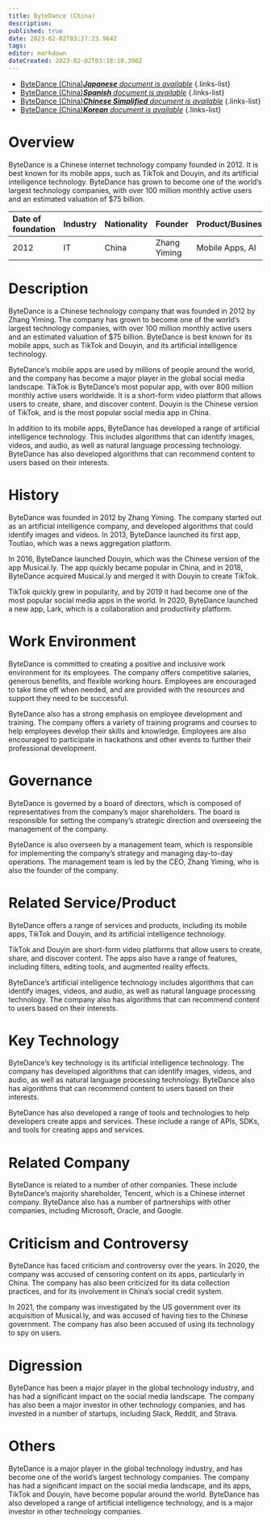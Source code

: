 ```yaml
---
title: ByteDance (China)
description: 
published: true
date: 2023-02-02T03:27:23.964Z
tags: 
editor: markdown
dateCreated: 2023-02-02T03:18:18.390Z
---
```


- [ByteDance (China)***Japanese** document is available*](/ja/Knowledge-base/Dictionary/Company/bytedance-china)
{.links-list}
- [ByteDance (China)***Spanish** document is available*](/es/Knowledge-base/Dictionary/Company/bytedance-china)
{.links-list}
- [ByteDance (China)***Chinese Simplified** document is available*](/zh/Knowledge-base/Dictionary/Company/bytedance-china)
{.links-list}
- [ByteDance (China)***Korean** document is available*](/ko/Knowledge-base/Dictionary/Company/bytedance-china)
{.links-list}



# Overview

ByteDance is a Chinese internet technology company founded in 2012. It is best known for its mobile apps, such as TikTok and Douyin, and its artificial intelligence technology. ByteDance has grown to become one of the world’s largest technology companies, with over 100 million monthly active users and an estimated valuation of $75 billion.

| Date of foundation | Industry | Nationality | Founder | Product/Business | Number of employees | Location of headquarters | Company website |
| :----------------- | :------ | :--------- | :----- | :--------------- | :----------------- | :-------------------- | :--------------- |
| 2012               | IT      | China      | Zhang Yiming | Mobile Apps, AI | 60,000+            | Beijing, China        | www.bytedance.com | 

# Description

ByteDance is a Chinese technology company that was founded in 2012 by Zhang Yiming. The company has grown to become one of the world’s largest technology companies, with over 100 million monthly active users and an estimated valuation of $75 billion. ByteDance is best known for its mobile apps, such as TikTok and Douyin, and its artificial intelligence technology.

ByteDance’s mobile apps are used by millions of people around the world, and the company has become a major player in the global social media landscape. TikTok is ByteDance’s most popular app, with over 800 million monthly active users worldwide. It is a short-form video platform that allows users to create, share, and discover content. Douyin is the Chinese version of TikTok, and is the most popular social media app in China.

In addition to its mobile apps, ByteDance has developed a range of artificial intelligence technology. This includes algorithms that can identify images, videos, and audio, as well as natural language processing technology. ByteDance has also developed algorithms that can recommend content to users based on their interests.

# History

ByteDance was founded in 2012 by Zhang Yiming. The company started out as an artificial intelligence company, and developed algorithms that could identify images and videos. In 2013, ByteDance launched its first app, Toutiao, which was a news aggregation platform.

In 2016, ByteDance launched Douyin, which was the Chinese version of the app Musical.ly. The app quickly became popular in China, and in 2018, ByteDance acquired Musical.ly and merged it with Douyin to create TikTok.

TikTok quickly grew in popularity, and by 2019 it had become one of the most popular social media apps in the world. In 2020, ByteDance launched a new app, Lark, which is a collaboration and productivity platform.

# Work Environment

ByteDance is committed to creating a positive and inclusive work environment for its employees. The company offers competitive salaries, generous benefits, and flexible working hours. Employees are encouraged to take time off when needed, and are provided with the resources and support they need to be successful.

ByteDance also has a strong emphasis on employee development and training. The company offers a variety of training programs and courses to help employees develop their skills and knowledge. Employees are also encouraged to participate in hackathons and other events to further their professional development.

# Governance

ByteDance is governed by a board of directors, which is composed of representatives from the company’s major shareholders. The board is responsible for setting the company’s strategic direction and overseeing the management of the company.

ByteDance is also overseen by a management team, which is responsible for implementing the company’s strategy and managing day-to-day operations. The management team is led by the CEO, Zhang Yiming, who is also the founder of the company.

# Related Service/Product

ByteDance offers a range of services and products, including its mobile apps, TikTok and Douyin, and its artificial intelligence technology.

TikTok and Douyin are short-form video platforms that allow users to create, share, and discover content. The apps also have a range of features, including filters, editing tools, and augmented reality effects.

ByteDance’s artificial intelligence technology includes algorithms that can identify images, videos, and audio, as well as natural language processing technology. The company also has algorithms that can recommend content to users based on their interests.

# Key Technology

ByteDance’s key technology is its artificial intelligence technology. The company has developed algorithms that can identify images, videos, and audio, as well as natural language processing technology. ByteDance also has algorithms that can recommend content to users based on their interests.

ByteDance has also developed a range of tools and technologies to help developers create apps and services. These include a range of APIs, SDKs, and tools for creating apps and services.

# Related Company

ByteDance is related to a number of other companies. These include ByteDance’s majority shareholder, Tencent, which is a Chinese internet company. ByteDance also has a number of partnerships with other companies, including Microsoft, Oracle, and Google.

# Criticism and Controversy

ByteDance has faced criticism and controversy over the years. In 2020, the company was accused of censoring content on its apps, particularly in China. The company has also been criticized for its data collection practices, and for its involvement in China’s social credit system.

In 2021, the company was investigated by the US government over its acquisition of Musical.ly, and was accused of having ties to the Chinese government. The company has also been accused of using its technology to spy on users.

# Digression

ByteDance has been a major player in the global technology industry, and has had a significant impact on the social media landscape. The company has also been a major investor in other technology companies, and has invested in a number of startups, including Slack, Reddit, and Strava.

# Others

ByteDance is a major player in the global technology industry, and has become one of the world’s largest technology companies. The company has had a significant impact on the social media landscape, and its apps, TikTok and Douyin, have become popular around the world. ByteDance has also developed a range of artificial intelligence technology, and is a major investor in other technology companies.